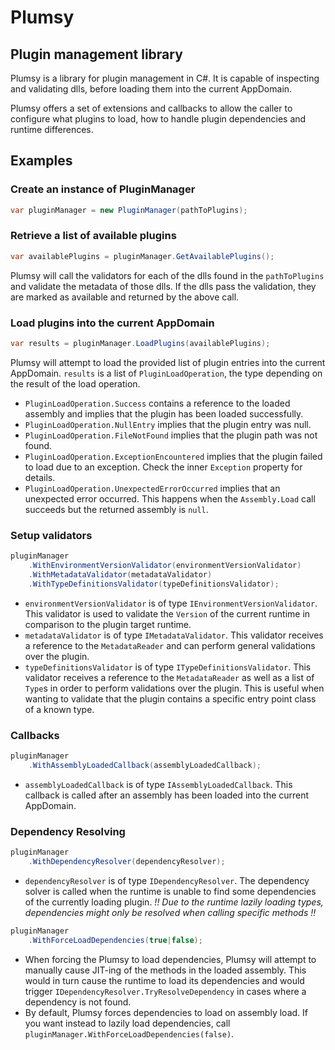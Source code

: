 # Plumsy
## Plugin management library
Plumsy is a library for plugin management in C#. It is capable of inspecting and validating dlls, before loading them into the current AppDomain.

Plumsy offers a set of extensions and callbacks to allow the caller to configure what plugins to load, how to handle plugin dependencies and runtime differences.

## Examples

### Create an instance of PluginManager
```C#
var pluginManager = new PluginManager(pathToPlugins);
````

### Retrieve a list of available plugins
```C#
var availablePlugins = pluginManager.GetAvailablePlugins();
```
Plumsy will call the validators for each of the dlls found in the `pathToPlugins` and validate the metadata of those dlls. If the dlls pass the validation, they are marked as available and returned by the above call.

### Load plugins into the current AppDomain
```C#
var results = pluginManager.LoadPlugins(availablePlugins);
```
Plumsy will attempt to load the provided list of plugin entries into the current AppDomain. `results` is a list of `PluginLoadOperation`, the type depending on the result of the load operation.
- `PluginLoadOperation.Success` contains a reference to the loaded assembly and implies that the plugin has been loaded successfully.
- `PluginLoadOperation.NullEntry` implies that the plugin entry was null.
- `PluginLoadOperation.FileNotFound` implies that the plugin path was not found.
- `PluginLoadOperation.ExceptionEncountered` implies that the plugin failed to load due to an exception. Check the inner `Exception` property for details.
- `PluginLoadOperation.UnexpectedErrorOccurred` implies that an unexpected error occurred. This happens when the `Assembly.Load` call succeeds but the returned assembly is `null`.

### Setup validators
```C#
pluginManager
	.WithEnvironmentVersionValidator(environmentVersionValidator)
	.WithMetadataValidator(metadataValidator)
	.WithTypeDefinitionsValidator(typeDefinitionsValidator);
```
- `environmentVersionValidator` is of type `IEnvironmentVersionValidator`. This validator is used to validate the `Version` of the current runtime in comparison to the plugin target runtime.
- `metadataValidator` is of type `IMetadataValidator`. This validator receives a reference to the `MetadataReader` and can perform general validations over the plugin.
- `typeDefinitionsValidator` is of type `ITypeDefinitionsValidator`. This validator receives a reference to the `MetadataReader` as well as a list of `Type`s in order to perform validations over the plugin. This is useful when wanting to validate that the plugin contains a specific entry point class of a known type.

### Callbacks
```C#
pluginManager
	.WithAssemblyLoadedCallback(assemblyLoadedCallback);
```
- `assemblyLoadedCallback` is of type `IAssemblyLoadedCallback`. This callback is called after an assembly has been loaded into the current AppDomain.

### Dependency Resolving
```C#
pluginManager
	.WithDependencyResolver(dependencyResolver);
```
- `dependencyResolver` is of type `IDependencyResolver`. The dependency solver is called when the runtime is unable to find some dependencies of the currently loading plugin. *!! Due to the runtime lazily loading types, dependencies might only be resolved when calling specific methods !!*

```C#
pluginManager
	.WithForceLoadDependencies(true|false);
```
- When forcing the Plumsy to load dependencies, Plumsy will attempt to manually cause JIT-ing of the methods in the loaded assembly. This would in turn cause the runtime to load its dependencies and would trigger `IDependencyResolver.TryResolveDependency` in cases where a dependency is not found.
- By default, Plumsy forces dependencies to load on assembly load. If you want instead to lazily load dependencies, call `pluginManager.WithForceLoadDependencies(false)`.